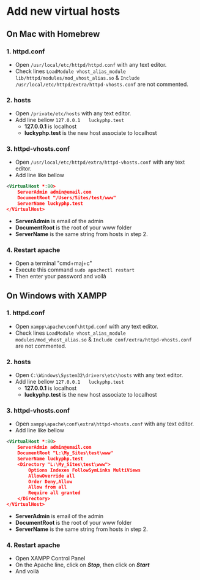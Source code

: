 # Add new virtual hosts

## On Mac with Homebrew

### 1. httpd.conf
- Open ``/usr/local/etc/httpd/httpd.conf`` with any text editor.
- Check lines ``LoadModule vhost_alias_module lib/httpd/modules/mod_vhost_alias.so`` & ``Include /usr/local/etc/httpd/extra/httpd-vhosts.conf`` are not commented.

### 2. hosts
- Open ``/private/etc/hosts`` with any text editor.
- Add line bellow ``127.0.0.1	luckyphp.test``
    - **127.0.0.1** is localhost
    - **luckyphp.test** is the new host associate to localhost

### 3. httpd-vhosts.conf
- Open ``/usr/local/etc/httpd/extra/httpd-vhosts.conf`` with any text editor.
- Add line like bellow
```xml
<VirtualHost *:80>
    ServerAdmin admin@email.com
    DocumentRoot "/Users/Sites/test/www"
    ServerName luckyphp.test
</VirtualHost> 
```
- **ServerAdmin** is email of the admin
- **DocumentRoot** is the root of your www folder
- **ServerName** is the same string from hosts in step 2.

### 4. Restart apache
- Open a terminal "cmd+maj+c"
- Execute this command ``sudo apachectl restart``
- Then enter your password and voilà


## On Windows with XAMPP

### 1. httpd.conf
- Open ``xampp\apache\conf\httpd.conf`` with any text editor.
- Check lines ``LoadModule vhost_alias_module modules/mod_vhost_alias.so`` & ``Include conf/extra/httpd-vhosts.conf`` are not commented.

### 2. hosts
- Open ``C:\Windows\System32\drivers\etc\hosts`` with any text editor.
- Add line bellow ``127.0.0.1	luckyphp.test``
    - **127.0.0.1** is localhost
    - **luckyphp.test** is the new host associate to localhost

### 3. httpd-vhosts.conf
- Open ``xampp\apache\conf\extra\httpd-vhosts.conf`` with any text editor.
- Add line like bellow
```xml
<VirtualHost *:80>
    ServerAdmin admin@email.com
    DocumentRoot "L:\My_Sites\test\www"
    ServerName luckyphp.test
    <Directory "L:\My_Sites\test\www">
        Options Indexes FollowSymLinks MultiViews
        AllowOverride all
        Order Deny,Allow
        Allow from all
        Require all granted
    </Directory>
</VirtualHost> 
```
- **ServerAdmin** is email of the admin
- **DocumentRoot** is the root of your www folder
- **ServerName** is the same string from hosts in step 2.

### 4. Restart apache
- Open XAMPP Control Panel
- On the Apache line, click on ***Stop***, then click on ***Start***
- And voilà
